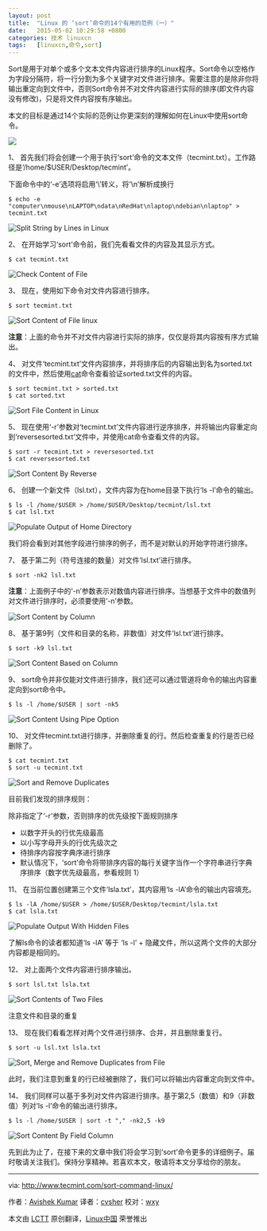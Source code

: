 ```yaml
---
layout: post
title:	"Linux 的 ‘sort’命令的14个有用的范例（一）"
date:	2015-05-02 10:29:58 +0800 
categories:	技术 linuxcn 
tags:	[linuxcn,命令,sort]
---
```



Sort是用于对单个或多个文本文件内容进行排序的Linux程序。Sort命令以空格作为字段分隔符，将一行分割为多个关键字对文件进行排序。需要注意的是除非你将输出重定向到文件中，否则Sort命令并不对文件内容进行实际的排序(即文件内容没有修改)，只是将文件内容按有序输出。


本文的目标是通过14个实际的范例让你更深刻的理解如何在Linux中使用sort命令。


![](/Asserts/Images//attachment/album/201505/02/102959wecogvuagsouuvke.png)


1、 首先我们将会创建一个用于执行‘sort’命令的文本文件（tecmint.txt）。工作路径是‘/home/$USER/Desktop/tecmint’。


下面命令中的‘-e’选项将启用‘\’转义，将‘\n’解析成换行



```
$ echo -e "computer\nmouse\nLAPTOP\ndata\nRedHat\nlaptop\ndebian\nlaptop" > tecmint.txt

```

![Split String by Lines in Linux](/Asserts/Images//attachment/album/201505/02/103000tnniqv6iacq9idcs.gif)


2、 在开始学习‘sort’命令前，我们先看看文件的内容及其显示方式。



```
$ cat tecmint.txt

```

![Check Content of File](/Asserts/Images//attachment/album/201505/02/103001ixwoe5bxo7c02yd7.gif)


3、 现在，使用如下命令对文件内容进行排序。



```
$ sort tecmint.txt

```

![Sort Content of File linux](/Asserts/Images//attachment/album/201505/02/103001jcvj8wjxr98frrxc.gif)


**注意**：上面的命令并不对文件内容进行实际的排序，仅仅是将其内容按有序方式输出。


4、 对文件‘tecmint.txt’文件内容排序，并将排序后的内容输出到名为sorted.txt的文件中，然后使用[cat](http://www.tecmint.com/13-basic-cat-command-examples-in-linux/)命令查看验证sorted.txt文件的内容。



```
$ sort tecmint.txt > sorted.txt
$ cat sorted.txt

```

![Sort File Content in Linux](/Asserts/Images//attachment/album/201505/02/103002ygup2aa2cf8825s8.gif)


5、 现在使用‘-r’参数对‘tecmint.txt’文件内容进行逆序排序，并将输出内容重定向到‘reversesorted.txt’文件中，并使用cat命令查看文件的内容。



```
$ sort -r tecmint.txt > reversesorted.txt
$ cat reversesorted.txt

```

![Sort Content By Reverse](/Asserts/Images//attachment/album/201505/02/103002qui6h2l5kjv6lt6h.gif)


6、 创建一个新文件（lsl.txt），文件内容为在home目录下执行‘ls -l’命令的输出。



```
$ ls -l /home/$USER > /home/$USER/Desktop/tecmint/lsl.txt
$ cat lsl.txt

```

![Populate Output of Home Directory](/Asserts/Images//attachment/album/201505/02/103003msmc9vddiddd11j8.gif)


我们将会看到对其他字段进行排序的例子，而不是对默认的开始字符进行排序。


7、 基于第二列（符号连接的数量）对文件‘lsl.txt’进行排序。



```
$ sort -nk2 lsl.txt

```

**注意**：上面例子中的‘-n’参数表示对数值内容进行排序。当想基于文件中的数值列对文件进行排序时，必须要使用‘-n’参数。


![Sort Content by Column](/Asserts/Images//attachment/album/201505/02/103004z1w41zi199c14di1.gif)


8、 基于第9列（文件和目录的名称，非数值）对文件‘lsl.txt’进行排序。



```
$ sort -k9 lsl.txt

```

![Sort Content Based on Column](/Asserts/Images//attachment/album/201505/02/103004kmzcc27e2j2t5ebo.gif)


9、 sort命令并非仅能对文件进行排序，我们还可以通过管道将命令的输出内容重定向到sort命令中。



```
$ ls -l /home/$USER | sort -nk5

```

![Sort Content Using Pipe Option](/Asserts/Images//attachment/album/201505/02/103004eyddtpyl1hmxhlyw.gif)


10、 对文件tecmint.txt进行排序，并删除重复的行。然后检查重复的行是否已经删除了。



```
$ cat tecmint.txt
$ sort -u tecmint.txt

```

![Sort and Remove Duplicates](/Asserts/Images//attachment/album/201505/02/103005ycyurzuyv3rd3khv.gif)


目前我们发现的排序规则：


除非指定了‘-r’参数，否则排序的优先级按下面规则排序


* 以数字开头的行优先级最高
* 以小写字母开头的行优先级次之
* 待排序内容按字典序进行排序
* 默认情况下，‘sort’命令将带排序内容的每行关键字当作一个字符串进行字典序排序（数字优先级最高，参看规则 1）


11、 在当前位置创建第三个文件‘lsla.txt’，其内容用‘ls -lA’命令的输出内容填充。



```
$ ls -lA /home/$USER > /home/$USER/Desktop/tecmint/lsla.txt
$ cat lsla.txt

```

![Populate Output With Hidden Files](/Asserts/Images//attachment/album/201505/02/103005hs7dnaduxs7stwbe.gif)


了解ls命令的读者都知道‘ls -lA’ 等于 ‘ls -l’ + 隐藏文件，所以这两个文件的大部分内容都是相同的。


12、 对上面两个文件内容进行排序输出。



```
$ sort lsl.txt lsla.txt

```

![Sort Contents of Two Files](/Asserts/Images//attachment/album/201505/02/103007d6fishsnp6pu63o4.gif)


注意文件和目录的重复


13、 现在我们看看怎样对两个文件进行排序、合并，并且删除重复行。



```
$ sort -u lsl.txt lsla.txt

```

![Sort, Merge and Remove Duplicates from File](/Asserts/Images//attachment/album/201505/02/103010j55g5ngudged89a7.gif)


此时，我们注意到重复的行已经被删除了，我们可以将输出内容重定向到文件中。


14、 我们同样可以基于多列对文件内容进行排序。基于第2,5（数值）和9（非数值）列对‘ls -l’命令的输出进行排序。



```
$ ls -l /home/$USER | sort -t "," -nk2,5 -k9

```

![Sort Content By Field Column](/Asserts/Images//attachment/album/201505/02/103011h787ezzjxvh97eve.gif)


先到此为止了，在接下来的文章中我们将会学习到‘sort’命令更多的详细例子。届时敬请关注我们。保持分享精神。若喜欢本文，敬请将本文分享给你的朋友。




---


via: <http://www.tecmint.com/sort-command-linux/>


作者：[Avishek Kumar](http://www.tecmint.com/author/avishek/) 译者：[cvsher](https://github.com/cvsher) 校对：[wxy](https://github.com/wxy)


本文由 [LCTT](https://github.com/LCTT/TranslateProject) 原创翻译，[Linux中国](http://linux.cn/) 荣誉推出
